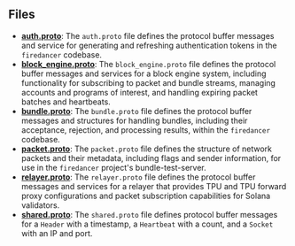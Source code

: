 
## Files
- **[auth.proto](protos/auth.proto.driver.md)**: The `auth.proto` file defines the protocol buffer messages and service for generating and refreshing authentication tokens in the `firedancer` codebase.
- **[block_engine.proto](protos/block_engine.proto.driver.md)**: The `block_engine.proto` file defines the protocol buffer messages and services for a block engine system, including functionality for subscribing to packet and bundle streams, managing accounts and programs of interest, and handling expiring packet batches and heartbeats.
- **[bundle.proto](protos/bundle.proto.driver.md)**: The `bundle.proto` file defines the protocol buffer messages and structures for handling bundles, including their acceptance, rejection, and processing results, within the `firedancer` codebase.
- **[packet.proto](protos/packet.proto.driver.md)**: The `packet.proto` file defines the structure of network packets and their metadata, including flags and sender information, for use in the `firedancer` project's bundle-test-server.
- **[relayer.proto](protos/relayer.proto.driver.md)**: The `relayer.proto` file defines the protocol buffer messages and services for a relayer that provides TPU and TPU forward proxy configurations and packet subscription capabilities for Solana validators.
- **[shared.proto](protos/shared.proto.driver.md)**: The `shared.proto` file defines protocol buffer messages for a `Header` with a timestamp, a `Heartbeat` with a count, and a `Socket` with an IP and port.
